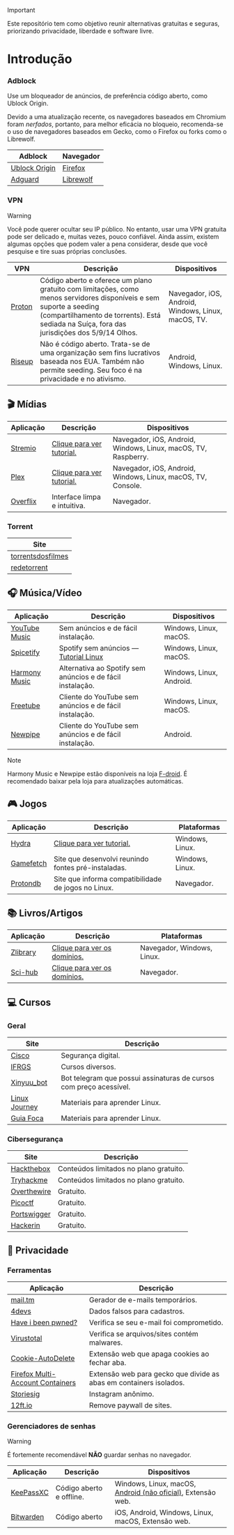 > [!IMPORTANT]
> Este repositório tem como objetivo reunir alternativas gratuitas e seguras, priorizando privacidade, liberdade e software livre.

# Introdução

### Adblock

Use um bloqueador de anúncios, de preferência código aberto, como Ublock Origin.

Devido a uma atualização recente, os navegadores baseados em Chromium foram _nerfados_, portanto, para melhor eficácia no bloqueio, recomenda-se o uso de navegadores baseados em Gecko, como o Firefox ou forks como o Librewolf.

|Adblock|Navegador|
|-|-|
|[Ublock Origin](https://ublockorigin.com/)|[Firefox](https://www.mozilla.org/pt-BR/firefox/new/)|
|[Adguard](https://addons.mozilla.org/pt-BR/firefox/addon/adguard-adblocker/)|[Librewolf](https://librewolf.net/)|

### VPN

> [!WARNING]
> Você pode querer ocultar seu IP público. No entanto, usar uma VPN gratuita pode ser delicado e, muitas vezes, pouco confiável. Ainda assim, existem algumas opções que podem valer a pena considerar, desde que você pesquise e tire suas próprias conclusões.

|VPN|Descrição|Dispositivos|
|-|-|-|
|[Proton](https://protonvpn.com/)|Código aberto e oferece um plano gratuito com limitações, como menos servidores disponíveis e sem suporte a seeding (compartilhamento de torrents). Está sediada na Suíça, fora das jurisdições dos 5/9/14 Olhos.|Navegador, iOS, Android, Windows, Linux, macOS, TV.|
|[Riseup](https://riseup.net/pt/vpn)|Não é código aberto. Trata-se de uma organização sem fins lucrativos baseada nos EUA. Também não permite seeding. Seu foco é na privacidade e no ativismo.|Android, Windows, Linux.|

## 🎬 Mídias

|Aplicação|Descrição|Dispositivos|
|-|-|-|
|[Stremio](https://www.stremio.com/downloads)|[Clique para ver tutorial.](/apps/stremio.md)|Navegador, iOS, Android, Windows, Linux, macOS, TV, Raspberry.| 
|[Plex](https://www.plex.tv/)|[Clique para ver tutorial.](/apps/plex.md)|Navegador, iOS, Android, Windows, Linux, macOS, TV, Console.|
|[Overflix](https://overflixtv.lat/)|Interface limpa e intuitiva.|Navegador.|

### Torrent
|Site|
|-|
|[torrentsdosfilmes](https://torrentsdosfilmes.to/)|
|[redetorrent](https://redetorrent.com/)|

## 🎧 Música/Vídeo

|Aplicação|Descrição|Dispositivos|
|-|-|-|
|[YouTube Music](https://th-ch.github.io/youtube-music/)|Sem anúncios e de fácil instalação.|Windows, Linux, macOS.|
|[Spicetify](https://spicetify.app/)|Spotify sem anúncios — [Tutorial Linux](https://aglairvta.github.io/blog/spotify-desktop-gratis)|Windows, Linux, macOS.|
|[Harmony Music](https://github.com/anandnet/Harmony-Music/releases/tag/v1.12.0)|Alternativa ao Spotify sem anúncios e de fácil instalação.|Windows, Linux, Android.|
|[Freetube](https://freetubeapp.io/#download)|Cliente do YouTube sem anúncios e de fácil instalação.|Windows, Linux, macOS.|
|[Newpipe](https://newpipe.net/)|Cliente do YouTube sem anúncios e de fácil instalação.|Android.|

> [!NOTE]
> Harmony Music e Newpipe estão disponíveis na loja [F-droid](https://f-droid.org/pt_BR/). É recomendado baixar pela loja para atualizações automáticas.

## 🎮 Jogos

|Aplicação|Descrição|Plataformas|
|-|-|-|
|[Hydra](https://hydralauncher.gg/pt-br)|[Clique para ver tutorial.](/apps/hydra.md)|Windows, Linux.|
|[Gamefetch](https://aglairvta.github.io/gamefetch/)|Site que desenvolvi reunindo fontes pré-instaladas.|Windows, Linux.|
|[Protondb](https://www.protondb.com/)|Site que informa compatibilidade de jogos no Linux.|Navegador.|

## 📚 Livros/Artigos

|Aplicação|Descrição|Plataformas|
|-|-|-|
|[Zlibrary](https://pt.1lib.sk)|[Clique para ver os domínios.](/apps/zlibrary.md)|Navegador, Windows, Linux.|
|[Sci-hub](https://sci-hub.se/)|[Clique para ver os domínios.](/apps/scihub.md)|Navegador.|

## 💻 Cursos

### Geral

|Site|Descrição|
|-|-|
|[Cisco](https://www.netacad.com/)|Segurança digital.|
|[IFRGS](https://moodle.ifrs.edu.br/course/index.php?categoryid=38)|Cursos diversos.|
|[Xinyuu_bot](https://t.me/Xinyuu_bot)|Bot telegram que possui assinaturas de cursos com preço acessível.|
|[Linux Journey](https://linuxjourney.com/)|Materiais para aprender Linux.|
|[Guia Foca](https://www.guiafoca.org/)|Materiais para aprender Linux.|

### Cibersegurança

|Site|Descrição|
|-|-|
|[Hackthebox](https://www.hackthebox.com/)|Conteúdos limitados no plano gratuito.|
|[Tryhackme](https://tryhackme.com/)|Conteúdos limitados no plano gratuito.|
|[Overthewire](https://overthewire.org/wargames/)|Gratuito.|
|[Picoctf](https://picoctf.org/)|Gratuito.|
|[Portswigger](https://portswigger.net/web-security)|Gratuito.|
|[Hackerin](https://hackerin.net/#/login)|Gratuito.|

## 🔐 Privacidade

### Ferramentas

|Aplicação|Descrição|
|-|-|
|[mail.tm](https://mail.tm/pt/)|Gerador de e-mails temporários.|
|[4devs](https://www.4devs.com.br/)|Dados falsos para cadastros.|
|[Have i been pwned?](https://haveibeenpwned.com/)|Verifica se seu e-mail foi comprometido.|
|[Virustotal](https://www.virustotal.com/gui/)|Verifica se arquivos/sites contém malwares.|
|[Cookie-AutoDelete](https://addons.mozilla.org/pt-BR/firefox/addon/cookie-autodelete/)|Extensão web que apaga cookies ao fechar aba.|
|[Firefox Multi-Account Containers](https://addons.mozilla.org/en-US/firefox/addon/multi-account-containers/)|Extensão web para gecko que divide as abas em containers isolados.|
|[Storiesig](https://storiesig.info/en/)|Instagram anônimo.|
|[12ft.io](https://12ft.io/)|Remove paywall de sites.|

### Gerenciadores de senhas

> [!WARNING]
> É fortemente recomendável **NÃO** guardar senhas no navegador.

|Aplicação|Descrição|Dispositivos|
|-|-|-|
|[KeePassXC](https://keepassxc.org/download/#linux)|Código aberto e offline.|Windows, Linux, macOS, [Android (não oficial)](https://www.keepassdx.com/), Extensão web.|
|[Bitwarden](https://bitwarden.com/download/)|Código aberto|iOS, Android, Windows, Linux, macOS, Extensão web.|
